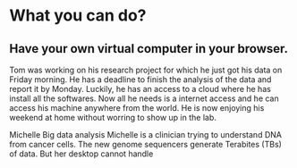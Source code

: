 What you can do?
===============
Have your own virtual computer in your browser.
----------------------------------------------------
Tom was working on his research project for which he just got his data on Friday morning. He has a deadline to finish the analysis of the data and report it by Monday. Luckily, he has an access to a cloud where he has install all the softwares. Now all he needs is a internet access and he can access his machine anywhere from the world. He is now enjoying his weekend at home without worring to show up in the lab. 

Michelle Big data analysis
Michelle is a clinician trying to understand DNA from cancer cells. The new genome sequencers generate Terabites (TBs) of data. But her desktop cannot handle 

